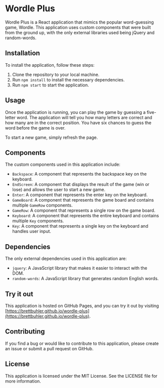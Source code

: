# Wordle Plus

Wordle Plus is a React application that mimics the popular word-guessing game, Wordle. This application uses custom components that were built from the ground up, with the only external libraries used being jQuery and random-words.

## Installation

To install the application, follow these steps:

1. Clone the repository to your local machine.
2. Run `npm install` to install the necessary dependencies.
3. Run `npm start` to start the application.

## Usage

Once the application is running, you can play the game by guessing a five-letter word. The application will tell you how many letters are correct and how many are in the correct position. You have six chances to guess the word before the game is over.

To start a new game, simply refresh the page.

## Components

The custom components used in this application include:

- `Backspace`: A component that represents the backspace key on the keyboard.
- `EndScreen`: A component that displays the result of the game (win or lose) and allows the user to start a new game.
- `Enter`: A component that represents the enter key on the keyboard.
- `GameBoard`: A component that represents the game board and contains multiple `GameRow` components.
- `GameRow`: A component that represents a single row on the game board.
- `Keyboard`: A component that represents the entire keyboard and contains multiple `Key` components.
- `Key`: A component that represents a single key on the keyboard and handles user input.


## Dependencies

The only external dependencies used in this application are:

- `jquery`: A JavaScript library that makes it easier to interact with the DOM.
- `random-words`: A JavaScript library that generates random English words.

## Try it out

This application is hosted on GitHub Pages, and you can try it out by visiting [https://brettbuhler.github.io/wordle-plus](https://brettbuhler.github.io/wordle-plus).

## Contributing

If you find a bug or would like to contribute to this application, please create an issue or submit a pull request on GitHub.

## License

This application is licensed under the MIT License. See the LICENSE file for more information.
